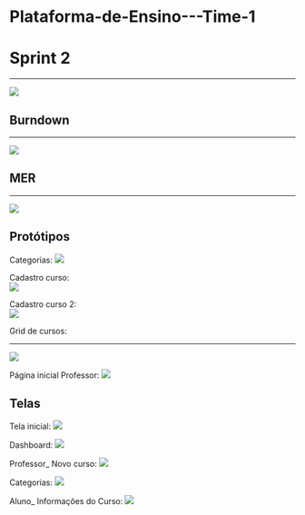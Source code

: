 ﻿# Plataforma-de-Ensino---Time-1
 

# Sprint 2
<hr>
<img src="https://i.imgur.com/CF5Ppjo.png">

## Burndown

<hr>
<img src="https://i.imgur.com/um9XMSh.png">

## MER

<hr>
<img src="https://media.discordapp.net/attachments/809534694173573136/822556865698332712/unknown.png?width=671&height=498">

## Protótipos

Categorias:
<img src="https://i.imgur.com/HlQlcb0.png">

Cadastro curso: <br>
<img src="https://i.imgur.com/g2e5Ri3.png">

Cadastro curso 2: <br>
<img src="https://i.imgur.com/ZMf00iP.png">

Grid de cursos:
<hr>
<img src="https://i.imgur.com/snLjx1v.png">

Página inicial Professor:
<img src="https://i.imgur.com/XC85a6o.png">


## Telas

Tela inicial:
<img src="https://i.imgur.com/84Xm0bZ.png">

Dashboard:
<img src="https://i.imgur.com/dZ1SaYL.png">


Professor_ Novo curso:
<img src="https://i.imgur.com/zTMcN9H.png">


Categorias:
<img src="https://i.imgur.com/C41ZiGF.png">


Aluno_ Informações do Curso:
<img src="https://i.imgur.com/E2Gwwb8.png">

